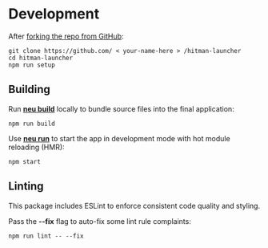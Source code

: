 # Development

After [forking the repo from GitHub](https://help.github.com/articles/fork-a-repo):

```shell
git clone https://github.com/ < your-name-here > /hitman-launcher
cd hitman-launcher
npm run setup
```

## Building

Run [**neu build**](https://neutralino.js.org/docs/cli/neu-cli/#neu-build) locally to bundle source files into the final application:

```shell
npm run build
```

Use [**neu run**](https://neutralino.js.org/docs/cli/neu-cli/#neu-run) to start the app in development mode with hot module reloading (HMR):

```shell
npm start
```

## Linting

This package includes ESLint to enforce consistent code quality and styling.

Pass the **--fix** flag to auto-fix some lint rule complaints:

```shell
npm run lint -- --fix
```
